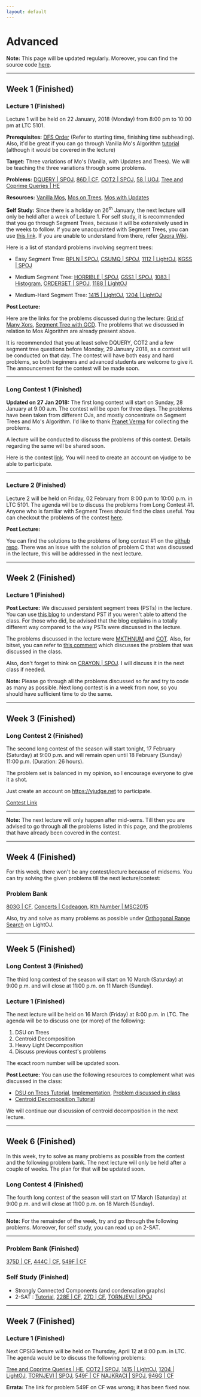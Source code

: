 ```yaml
---
layout: default
---
```


# Advanced

**Note:** This page will be updated regularly. Moreover, you can find the source code
[here](https://github.com/bk2dcradle/cpsig).

---

## Week 1 (Finished)

### Lecture 1 (Finished)

Lecture 1 will be held on 22 January, 2018 (Monday) from 8:00 pm to 10:00 pm
at LTC 5101.

**Prerequisites:** [DFS Order](http://codeforces.com/blog/entry/16221) (Refer to
starting time, finishing time subheading). Also, it'd be great if you can go through Vanilla
Mo's Algorithm [tutorial](https://www.hackerearth.com/practice/notes/mos-algorithm/) (although it would be covered in the lecture)

**Target:** Three variations of Mo's (Vanilla, with Updates and Trees). We will be
teaching the three variations through some problems.

**Problems:** [DQUERY \| SPOJ](http://www.spoj.com/problems/DQUERY/),
[86D \| CF](http://codeforces.com/contest/86/problem/D),
[COT2 \| SPOJ](http://www.spoj.com/problems/COT2/),
[58 \| UOJ](http://uoj.ac/problem/58?locale=en),
[Tree and Coprime Queries \| HE](https://www.hackerearth.com/problem/algorithm/tree-and-coprime-queries/)

**Resources:**
[Vanilla Mos](https://www.hackerearth.com/practice/notes/mos-algorithm/),
[Mos on Trees](http://codeforces.com/blog/entry/43230),
[Mos with Updates](http://codeforces.com/blog/entry/44711#comment-292040)

**Self Study:**
Since there is a holiday on 26<sup>th</sup> January, the next lecture will only be held
after a week of Lecture 1. For self study, it is recommended that you go through
Segment Trees, because it will be extensively used in the weeks to follow.
If you are unacquainted with Segment Trees, you can use
[this link](http://letuskode.blogspot.com/2013/01/segtrees.html). If you are unable to
understand from there, refer
[Quora Wiki](https://www.quora.com/What-are-some-good-tutorials-on-segment-trees).

Here is a list of standard problems involving segment trees:

* Easy Segment Tree: [RPLN \| SPOJ](http://www.spoj.com/problems/RPLN/),
[CSUMQ \| SPOJ](http://www.spoj.com/problems/CSUMQ/),
[1112 \| LightOJ](http://www.lightoj.com/volume_showproblem.php?problem=1112),
[KGSS \| SPOJ](http://www.spoj.com/problems/KGSS/)

* Medium Segment Tree:
[HORRIBLE \| SPOJ](http://www.spoj.com/problems/HORRIBLE/),
[GSS1 \| SPOJ](http://www.spoj.com/problems/GSS1/),
[1083 \| Histogram](http://lightoj.com/volume_showproblem.php?problem=1083),
[ORDERSET \| SPOJ](http://www.spoj.com/problems/ORDERSET/),
[1188 \| LightOJ](http://lightoj.com/volume_showproblem.php?problem=1188)

* Medium-Hard Segment Tree:
[1415 \| LightOJ](http://www.lightoj.com/volume_showproblem.php?problem=1415),
[1204 \| LightOJ](http://www.lightoj.com/volume_showproblem.php?problem=1204)

**Post Lecture:**

Here are the links for the problems discussed during the lecture:
[Grid of Many Xors](https://www.hackerearth.com/practice/algorithms/graphs/minimum-spanning-tree/practice-problems/algorithm/grid-of-many-xors-de84b766/),
[Segment Tree with GCD](http://codeforces.com/contest/914/problem/D). The problems that we discussed in relation to Mos Algorithm are already present above.

It is recommended that you at least solve DQUERY, COT2 and a few segment tree questions
before Monday, 29 January 2018, as a contest will be conducted on that day. The contest
will have both easy and hard problems, so both beginners and advanced students are
welcome to give it. The announcement for the contest will be made soon.

---

### Long Contest 1 (Finished)

**Updated on 27 Jan 2018:** The first long contest will start on Sunday,
28 January at 9:00 a.m. The contest
will be open for three days. The problems have been taken from different OJs,
and mostly concentrate on Segment Trees and Mo's Algorithm. I'd like to thank
[Pranet Verma](https://www.facebook.com/pranet) for collecting the problems.

A lecture will be conducted to discuss the problems of this contest. Details
regarding the same will be shared soon.

Here is the contest [link](https://vjudge.net/contest/209797). You will need
to create an account on vjudge to be able to participate.

---

### Lecture 2 (Finished)

Lecture 2 will be held on Friday, 02 February from 8:00 p.m to 10:00 p.m. in
LTC 5101. The agenda will be to discuss the problems from Long Contest #1.
Anyone who is familiar with Segment Trees should find the class useful. You
can checkout the problems of the contest [here](https://vjudge.net/contest/209797).

**Post Lecture:**

You can find the solutions to the problems of long contest #1 on the
[github repo](https://github.com/bk2dcradle/cpsig/). There was an issue
with the solution of problem C that was discussed in the lecture, this will be
addressed in the next lecture.

---

## Week 2 (Finished)

### Lecture 1 (Finished)

**Post Lecture:** We discussed persistent segment trees (PSTs) in the lecture. You can use
[this blog](https://blog.anudeep2011.com/persistent-segment-trees-explained-with-spoj-problems/)
to understand PST if you weren't able to attend the class. For those who did, be advised that
the blog explains in a totally different way compared to the way PSTs were discussed in the lecture.

The problems discussed in the lecture were [MKTHNUM](http://www.spoj.com/problems/MKTHNUM/) and
[COT](http://www.spoj.com/problems/COT/). Also, for bitset, you can refer to
[this comment](http://codeforces.com/blog/entry/45576?#comment-302358) which discusses the
problem that was discussed in the class.

Also, don't forget to think on [CRAYON | SPOJ](http://www.spoj.com/problems/CRAYON/).
I will discuss it in the next class if needed.

**Note:** Please go through all the problems discussed so far and try to code
as many as possible. Next long contest is in a week from now, so you should have
sufficient time to do the same.

---

## Week 3 (Finished)

### Long Contest 2 (Finished)

The second long contest of the season will start tonight, 17 February (Saturday)
at 9:00 p.m. and will remain open until 18 February (Sunday) 11:00 p.m.
(Duration: 26 hours).

The problem set is balanced in my opinion, so I encourage everyone to give it a
shot.

Just create an account on https://vjudge.net to participate.

[Contest Link](https://vjudge.net/contest/212894)

---

**Note:** The next lecture will only happen after mid-sems. Till then you are advised to
go through all the problems listed in this page, and the problems that have already
been covered in the contest.

---

## Week 4 (Finished)

For this week, there won't be any contest/lecture because of midsems. You can try solving
the given problems till the next lecture/contest:

### Problem Bank

[803G \| CF](http://codeforces.com/contest/803/problem/G),
[Concerts \| Codeagon](https://www.hackerrank.com/contests/codeagon/challenges/concerts),
[Kth Number \| MSC2015](https://www.hackerrank.com/contests/morgan-stanley-2015/challenges/wet-shark-and-kth-largest-number)

Also, try and solve as many problems as possible under
[Orthogonal Range Search](http://lightoj.com/volume_problemcategory.php) on LightOJ.

---

## Week 5 (Finished)

### Long Contest 3 (Finished)

The third long contest of the season will start on 10 March (Saturday) at
9:00 p.m. and will close at 11:00 p.m. on 11 March (Sunday).

### Lecture 1 (Finished)

The next lecture will be held on 16 March (Friday) at 8:00 p.m. in LTC. The
agenda will be to discuss one (or more) of the following:

1. DSU on Trees
2. Centroid Decomposition
3. Heavy Light Decomposition
4. Discuss previous contest's problems

The exact room number will be updated soon.

**Post Lecture:**
You can use the following resources to complement what
was discussed in the class:

* [DSU on Trees Tutorial](http://codeforces.com/blog/entry/44351),
[Implementation](https://github.com/bk2dcradle/templates/blob/master/dsuontree.cc),
[Problem discussed in class](http://codeforces.com/contest/600/problem/E)
* [Centroid Decomposition Tutorial](https://threads-iiith.quora.com/Centroid-Decomposition-of-a-Tree)

We will continue our discussion of centroid decomposition in the next lecture.

---

## Week 6 (Finished)

In this week, try to solve as many problems as possible from the contest
and the following problem
bank. The next lecture will only be held after a couple of weeks. The plan
for that will be updated soon.

### Long Contest 4 (Finished)

The fourth long contest of the season will start on 17 March (Saturday) at
9:00 p.m. and will close at 11:00 p.m. on 18 March (Sunday).

---

**Note:** For the remainder of the week, try and go through the following
problems. Moreover, for self study, you can read up on 2-SAT.

---

### Problem Bank (Finished)

[375D \| CF](http://codeforces.com/contest/375/problem/D),
[444C \| CF](http://codeforces.com/problemset/problem/444/C),
[549F \| CF](http://codeforces.com/problemset/problem/549/F)

### Self Study (Finished)

* Strongly Connected Components (and condensation graphs)
* 2-SAT : [Tutorial](http://codeforces.com/blog/entry/16205),
[228E \| CF](http://codeforces.com/problemset/problem/228/E),
[27D \| CF](http://codeforces.com/problemset/problem/228/E),
[TORNJEVI \| SPOJ](http://www.spoj.com/problems/TORNJEVI/)

---

## Week 7 (Finished)

### Lecture 1 (Finished)

Next CPSIG lecture will be held on Thursday, April 12 at 8:00 p.m. in LTC.
The agenda would be to discuss the following problems:

[Tree and Coprime Queries \| HE](https://www.hackerearth.com/problem/algorithm/tree-and-coprime-queries/),
[COT2 \| SPOJ](http://www.spoj.com/problems/COT2/),
[1415 \| LightOJ](http://www.lightoj.com/volume_showproblem.php?problem=1415),
[1204 \| LightOJ](http://www.lightoj.com/volume_showproblem.php?problem=1204),
[TORNJEVI \| SPOJ](http://www.spoj.com/problems/TORNJEVI/),
[549F \| CF](http://codeforces.com/problemset/problem/549/F)
[NAJKRACI \| SPOJ](http://www.spoj.com/problems/NAJKRACI),
[946G \| CF](http://codeforces.com/contest/946/problem/G)

**Errata:** The link for problem 549F on CF was wrong; it has been fixed now.

